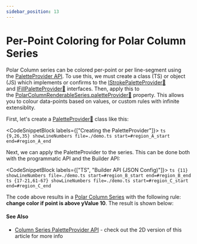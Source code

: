 ```yaml
---
sidebar_position: 13
---
```


# Per-Point Coloring for Polar Column Series 
Polar Column series can be colored per-point or per line-segment using the [PaletteProvider API](/2d-charts/chart-types/palette-provider-api/palette-provider-api-overview). To use this, we must create a class (TS) or object (JS) which implements or confirms to the [IStrokePaletteProvider:blue_book:](https://www.scichart.com/documentation/js/current/typedoc/interfaces/istrokepaletteprovider.html) and [IFillPaletteProvider:blue_book:](https://www.scichart.com/documentation/js/current/typedoc/interfaces/ifillpaletteprovider.html) interfaces. Then, apply this to the [PolarColumnRenderableSeries.paletteProvider:blue_book:](https://www.scichart.com/documentation/js/v4/typedoc/classes/polarcolumnrenderableseries.html#paletteprovider) property. This allows you to colour data-points based on values, or custom rules with infinite extensiblity.

First, let's create a [PaletteProvider:blue_book:](https://www.scichart.com/documentation/js/current/typedoc/interfaces/istrokepaletteprovider.html) class like this:

<CodeSnippetBlock labels={["Creating the PaletteProvider"]}>
    ```ts {9,26,35} showLineNumbers file=./demo.ts start=#region_A_start end=#region_A_end
    ```
</CodeSnippetBlock>

Next, we can apply the PaletteProvider to the series. This can be done both with the programmatic API and the Builder API:

<CodeSnippetBlock labels={["TS", "Builder API (JSON Config)"]}>
    ```ts {11} showLineNumbers file=./demo.ts start=#region_B_start end=#region_B_end
    ```
    ```ts {17-21,61-67} showLineNumbers file=./demo.ts start=#region_C_start end=#region_C_end
    ```
</CodeSnippetBlock>

The code above results in a [Polar Column Series](/2d-charts/chart-types/polar-column-renderable-series) with the following rule: **change color if point is above yValue 10**. The result is shown below:

<LiveDocSnippet name="./demo" />

#### See Also

* [Column Series PaletteProvider API](/2d-charts/chart-types/palette-provider-api/fast-column-renderable-series) - check out the 2D version of this article for more info